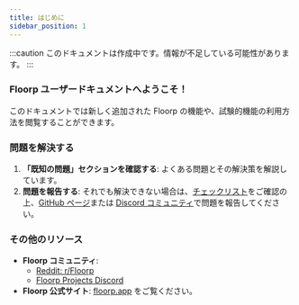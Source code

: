 ```yaml
---
title: はじめに
sidebar_position: 1
---
```

:::caution
このドキュメントは作成中です。情報が不足している可能性があります。
:::

### Floorp ユーザードキュメントへようこそ！

このドキュメントでは新しく追加された Floorp の機能や、試験的機能の利用方法を閲覧することができます。

### 問題を解決する

1. **「既知の問題」セクションを確認する**: よくある問題とその解決策を解説しています。
2. **問題を報告する**: それでも解決できない場合は、[チェックリスト](/docs/other/issue-checklist)をご確認の上、[GitHub ページ](https://github.com/Floorp-Projects/Floorp/issues/new/choose)または [Discord コミュニティ](https://discord.floorp.app)で問題を報告してください。

### その他のリソース

- **Floorp コミュニティ**:
  - [Reddit: r/Floorp](https://www.reddit.com/r/Floorp/)
  - [Floorp Projects Discord](https://discord.floorp.app/)
- **Floorp 公式サイト**: [floorp.app](https://floorp.app/) をご覧ください。
